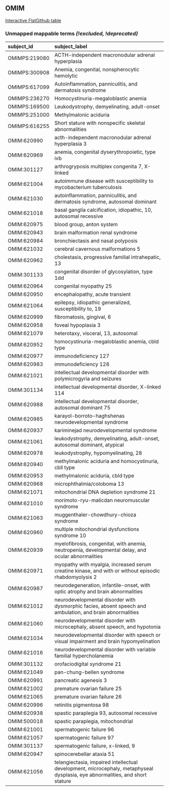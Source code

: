 ## OMIM
[Interactive FlatGithub table](https://flatgithub.com/monarch-initiative/mondo-ingest?filename=src/ontology/reports/omim_mapping_status.tsv)

### Unmapped mappable terms _(!excluded, !deprecated)_
| subject_id    | subject_label                                                                                                                |
|:--------------|:-----------------------------------------------------------------------------------------------------------------------------|
| OMIMPS:219080 | ACTH-independent macronodular adrenal hyperplasia                                                                            |
| OMIMPS:300908 | Anemia, congenital, nonspherocytic hemolytic                                                                                 |
| OMIMPS:617099 | Autoinflammation, panniculitis, and dermatosis syndrome                                                                      |
| OMIMPS:236270 | Homocystinuria-megaloblastic anemia                                                                                          |
| OMIMPS:169500 | Leukodystrophy, demyelinating, adult-onset                                                                                   |
| OMIMPS:251000 | Methylmalonic aciduria                                                                                                       |
| OMIMPS:616255 | Short stature with nonspecific skeletal abnormalities                                                                        |
| OMIM:620990   | acth-independent macronodular adrenal hyperplasia 3                                                                          |
| OMIM:620969   | anemia, congenital dyserythropoietic, type ivb                                                                               |
| OMIM:301127   | arthrogryposis multiplex congenita 7, X-linked                                                                               |
| OMIM:621004   | autoimmune disease with susceptibility to mycobacterium tuberculosis                                                         |
| OMIM:621030   | autoinflammation, panniculitis, and dermatosis syndrome, autosomal dominant                                                  |
| OMIM:621018   | basal ganglia calcification, idiopathic, 10, autosomal recessive                                                             |
| OMIM:620975   | blood group, anton system                                                                                                    |
| OMIM:620943   | brain malformation renal syndrome                                                                                            |
| OMIM:620984   | bronchiectasis and nasal polyposis                                                                                           |
| OMIM:621032   | cerebral cavernous malformations 5                                                                                           |
| OMIM:620962   | cholestasis, progressive familial intrahepatic, 13                                                                           |
| OMIM:301133   | congenital disorder of glycosylation, type 1dd                                                                               |
| OMIM:620964   | congenital myopathy 25                                                                                                       |
| OMIM:620950   | encephalopathy, acute transient                                                                                              |
| OMIM:621064   | epilepsy, idiopathic generalized, susceptibility to, 19                                                                      |
| OMIM:620999   | fibromatosis, gingival, 6                                                                                                    |
| OMIM:620958   | foveal hypoplasia 3                                                                                                          |
| OMIM:621079   | heterotaxy, visceral, 13, autosomal                                                                                          |
| OMIM:620952   | homocystinuria-megaloblastic anemia, cbld type                                                                               |
| OMIM:620977   | immunodeficiency 127                                                                                                         |
| OMIM:620983   | immunodeficiency 128                                                                                                         |
| OMIM:621021   | intellectual developmental disorder with polymicrogyria and seizures                                                         |
| OMIM:301134   | intellectual developmental disorder, X-linked 114                                                                            |
| OMIM:620988   | intellectual developmental disorder, autosomal dominant 75                                                                   |
| OMIM:620985   | karayol-borroto-haghshenas neurodevelopmental syndrome                                                                       |
| OMIM:620937   | kariminejad neurodevelopmental syndrome                                                                                      |
| OMIM:621061   | leukodystrophy, demyelinating, adult-onset, autosomal dominant, atypical                                                     |
| OMIM:620978   | leukodystrophy, hypomyelinating, 28                                                                                          |
| OMIM:620940   | methylmalonic aciduria and homocystinuria, cbll type                                                                         |
| OMIM:620953   | methylmalonic aciduria, cbld type                                                                                            |
| OMIM:620968   | microphthalmia/coloboma 13                                                                                                   |
| OMIM:621071   | mitochondrial DNA depletion syndrome 21                                                                                      |
| OMIM:621010   | morimoto-ryu-malicdan neuromuscular syndrome                                                                                 |
| OMIM:621063   | muggenthaler-chowdhury-chioza syndrome                                                                                       |
| OMIM:620960   | multiple mitochondrial dysfunctions syndrome 10                                                                              |
| OMIM:620939   | myelofibrosis, congenital, with anemia, neutropenia, developmental delay, and ocular abnormalities                           |
| OMIM:620971   | myopathy with myalgia, increased serum creatine kinase, and with or without episodic rhabdomyolysis 2                        |
| OMIM:620987   | neurodegeneration, infantile-onset, with optic atrophy and brain abnormalities                                               |
| OMIM:621012   | neurodevelopmental disorder with dysmorphic facies, absent speech and ambulation, and brain abnormalities                    |
| OMIM:621060   | neurodevelopmental disorder with microcephaly, absent speech, and hypotonia                                                  |
| OMIM:621034   | neurodevelopmental disorder with speech or visual impairment and brain hypomyelination                                       |
| OMIM:621016   | neurodevelopmental disorder with variable familial hypercholanemia                                                           |
| OMIM:301132   | orofaciodigital syndrome 21                                                                                                  |
| OMIM:621049   | pan-chung-bellen syndrome                                                                                                    |
| OMIM:620991   | pancreatic agenesis 3                                                                                                        |
| OMIM:621002   | premature ovarian failure 25                                                                                                 |
| OMIM:621065   | premature ovarian failure 26                                                                                                 |
| OMIM:620996   | retinitis pigmentosa 98                                                                                                      |
| OMIM:620938   | spastic paraplegia 93, autosomal recessive                                                                                   |
| OMIM:500018   | spastic paraplegia, mitochondrial                                                                                            |
| OMIM:621001   | spermatogenic failure 96                                                                                                     |
| OMIM:621057   | spermatogenic failure 97                                                                                                     |
| OMIM:301137   | spermatogenic failure, x-linked, 9                                                                                           |
| OMIM:620947   | spinocerebellar ataxia 51                                                                                                    |
| OMIM:621056   | telangiectasia, impaired intellectual development, microcephaly, metaphyseal dysplasia, eye abnormalities, and short stature |